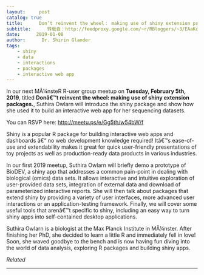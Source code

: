 ```yaml
---
layout:     post
catalog: true
title:      Don’t reinvent the wheel： making use of shiny extension packages. Join MünsteR for our next meetup!
subtitle:      转载自：http://feedproxy.google.com/~r/RBloggers/~3/EAaKcoYlpf8/
date:      2019-01-08
author:      Dr. Shirin Glander
tags:
    - shiny
    - data
    - interactions
    - packages
    - interactive web app
---
```


In our next MÃ¼nsteR R-user group meetup on **Tuesday, February 5th, 2019**, titled **Donâ€™t reinvent the wheel: making use of shiny extension packages.**, Suthira Owlarn will introduce the shiny package and show how she used it to build an interactive web app for her sequencing datasets.

You can RSVP here: http://meetu.ps/e/Gg5th/w54bW/f

> 
Shiny is a popular R package for building interactive web apps and dashboards â€“ no web development knowledge required! Itâ€™s ease-of-use and extendability makes it great for quick user-friendly presentations of toy projects as well as production-ready data products in various industries.


> 
In our first 2019 meetup, Suthira Owlarn will briefly demo a prototype of BioDEV, a shiny app that addresses a common pain-point in dealing with biological (omics) data sets. It allows interactive and intuitive exploration of user-provided data sets, integration of external data and download of parameterized interactive reports. She will then talk about packages that extend shiny by providing a variety of user interfaces, more advanced user interactions or an application-testing framework. Finally, we will cover some useful tools that arenâ€™t specific to shiny, including an easy way to turn shiny apps into self-contained desktop applications.


> 
Suthira Owlarn is a biologist at the Max Planck Institute in MÃ¼nster. After finishing her PhD, she decided to learn a little R and immediately fell in love! Soon, she waved goodbye to the bench and is now having fun diving into the world of data analysis, exploring R packages and building shiny apps.



*Related*








---
